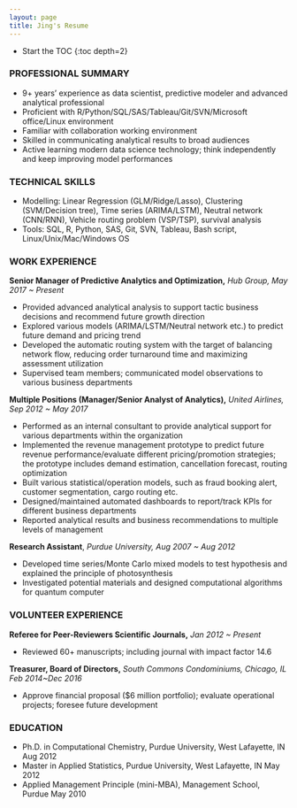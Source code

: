 ```yaml
---
layout: page
title: Jing's Resume
---
```


* Start the TOC
{:toc depth=2}

### PROFESSIONAL SUMMARY
- 9+ years’ experience as data scientist, predictive modeler and advanced analytical professional
- Proficient with R/Python/SQL/SAS/Tableau/Git/SVN/Microsoft office/Linux environment
- Familiar with collaboration working environment
- Skilled in communicating analytical results to broad audiences
- Active learning modern data science technology; think independently and keep improving model performances

### TECHNICAL SKILLS  
- Modelling: Linear Regression (GLM/Ridge/Lasso), Clustering (SVM/Decision tree), Time series (ARIMA/LSTM), Neutral network (CNN/RNN), Vehicle routing problem (VSP/TSP), survival analysis
- Tools: SQL, R, Python, SAS, Git, SVN, Tableau, Bash script, Linux/Unix/Mac/Windows OS

### WORK EXPERIENCE  
**Senior Manager of Predictive Analytics and Optimization,** _Hub Group, May 2017 ~ Present_
  - Provided advanced analytical analysis to support tactic business decisions and recommend future growth direction
  - Explored various models (ARIMA/LSTM/Neutral network etc.) to predict future demand and pricing trend
  - Developed the automatic routing system with the target of balancing network flow, reducing order turnaround time and maximizing assessment utilization 
  - Supervised team members; communicated model observations to various business departments  

**Multiple Positions (Manager/Senior Analyst of Analytics),** _United Airlines, Sep 2012 ~ May 2017_
- Performed as an internal consultant to provide analytical support for various departments within the organization
- Implemented the revenue management prototype to predict future revenue performance/evaluate different pricing/promotion strategies; the prototype includes demand estimation, cancellation forecast, routing optimization
- Built various statistical/operation models, such as fraud booking alert, customer segmentation, cargo routing etc.
- Designed/maintained automated dashboards to report/track KPIs for different business departments
- Reported analytical results and business recommendations to multiple levels of management  

**Research Assistant**, _Purdue University, Aug 2007 ~ Aug 2012_
- Developed time series/Monte Carlo mixed models to test hypothesis and explained the principle of photosynthesis
- Investigated potential materials and designed computational algorithms for quantum computer

### VOLUNTEER EXPERIENCE  
**Referee for Peer-Reviewers Scientific Journals,** _Jan 2012 ~ Present_
- Reviewed 60+ manuscripts; including journal with impact factor 14.6   

**Treasurer, Board of Directors,** _South Commons Condominiums, Chicago, IL Feb 2014~Dec 2016_
- Approve financial proposal ($6 million portfolio); evaluate operational projects; foresee future development

### EDUCATION
- Ph.D. in Computational Chemistry, Purdue University, West Lafayette, IN       Aug 2012
- Master in Applied Statistics, Purdue University, West Lafayette, IN           May 2012
- Applied Management Principle (mini-MBA), Management School, Purdue        May 2010